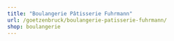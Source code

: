 ```yaml
---
title: "Boulangerie Pâtisserie Fuhrmann"
url: /goetzenbruck/boulangerie-patisserie-fuhrmann/
shop: boulangerie
---
```

